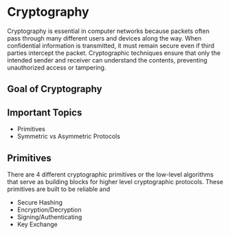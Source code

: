 # Cryptography
Cryptography is essential in computer networks because packets often pass through many different users and devices along the way. When confidential information is transmitted, it must remain secure even if third parties intercept the packet. Cryptographic techniques ensure that only the intended sender and receiver can understand the contents, preventing unauthorized access or tampering.

## Goal of Cryptography 

## Important Topics
- Primitives
- Symmetric vs Asymmetric Protocols

## Primitives
There are 4 different cryptographic primitives or the low-level algorithms that serve as building blocks for higher level cryptographic protocols. These primitives are built to be reliable and 
- Secure Hashing
- Encryption/Decryption
- Signing/Authenticating
- Key Exchange